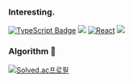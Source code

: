 ### Interesting.
<div>
<a target="_blank" rel="noopener noreferrer" href="https://camo.githubusercontent.com/2eec2f0134a53049e04fe333343b0607e8d4ef828cf79cd93732aaeb7eb9debe/68747470733a2f2f696d672e736869656c64732e696f2f62616467652f4a6176615363726970742d4641373334333f7374796c653d666c61742d737175617265266c6f676f3d4a617661536372697074266c6f676f436f6c6f723d7768697465"><img src="https://camo.githubusercontent.com/2eec2f0134a53049e04fe333343b0607e8d4ef828cf79cd93732aaeb7eb9debe/68747470733a2f2f696d672e736869656c64732e696f2f62616467652f4a6176615363726970742d4641373334333f7374796c653d666c61742d737175617265266c6f676f3d4a617661536372697074266c6f676f436f6c6f723d7768697465" alt="TypeScript Badge" data-canonical-src="https://img.shields.io/badge/JavaScript-FA7343?style=flat-square&amp;logo=JavaScript&amp;logoColor=white" style="max-width: 100%;"></a>
 <img src="https://img.shields.io/badge/C++-00599C?style=flat-square&logo=C%2B%2B&logoColor=white"/>
 <a target="_blank" rel="noopener noreferrer" href="https://camo.githubusercontent.com/0237357f00e0540e85116caa21a47d967568a7567042976de4d3760f1340191b/68747470733a2f2f696d672e736869656c64732e696f2f62616467652f52656163742e6a732d64656570677265656e2e7376673f7374796c653d666c61742d737175617265266c6f676f3d5265616374266c6f676f436f6c6f723d7768697465"><img src="https://camo.githubusercontent.com/0237357f00e0540e85116caa21a47d967568a7567042976de4d3760f1340191b/68747470733a2f2f696d672e736869656c64732e696f2f62616467652f52656163742e6a732d64656570677265656e2e7376673f7374796c653d666c61742d737175617265266c6f676f3d5265616374266c6f676f436f6c6f723d7768697465" alt="React" data-canonical-src="https://img.shields.io/badge/React.js-deepgreen.svg?style=flat-square&amp;logo=React&amp;logoColor=white" style="max-width: 100%;"></a>
 <img src="https://img.shields.io/badge/Unity-000000?style=flat-square&logo=Unity&logoColor=white"/>
 <div>
  
### Algorithm 👋

[![Solved.ac프로필](http://mazassumnida.wtf/api/v2/generate_badge?boj=wkdrnjs913)](https://solved.ac/wkdrnjs913)
<!--
**JuJangGwon/JuJangGwon** is a ✨ _special_ ✨ repository because its `README.md` (this file) appears on your GitHub profile.
